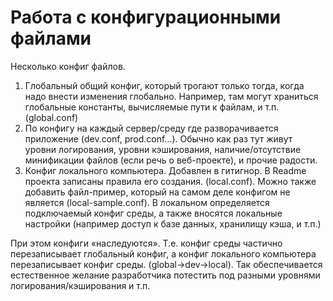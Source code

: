 # Работа с конфигурационными файлами
Несколько конфиг файлов. 

1) Глобальный общий конфиг, который трогают только тогда, когда надо внести изменения глобально. Например, там могут храниться глобальные константы, вычисляемые пути к файлам, и т.п. (global.conf)
2) По конфигу на каждый сервер/среду где разворачивается приложение (dev.conf, prod.conf...). Обычно как раз тут живут уровни логирования, уровни кэширования, наличие/отсутствие минификации файлов (если речь о веб-проекте), и прочие радости.
3) Конфиг локального компьютера. Добавлен в гитигнор. В Readme проекта записаны правила его создания. (local.conf). Можно также добавить файл-пример, который на самом деле конфигом не является (local-sample.conf). В локальном определяется подключаемый конфиг среды, а также вносятся локальные настройки (например доступ к базе данных, хранилищу кэша, и т.п.)

При этом конфиги «наследуются». Т.е. конфиг среды частично перезаписывает глобальный конфиг, а конфиг локального компьютера перезаписывает конфиг среды. (global->dev->local). Так обеспечивается естественное желание разработчика потестить под разными уровнями логирования/кэширования и т.п.